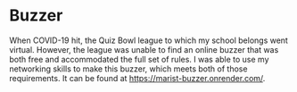 # Buzzer
When COVID-19 hit, the Quiz Bowl league to which my school belongs went virtual. However, the league was unable to find an online buzzer that was both free and accommodated the full set of rules. I was able to use my networking skills to make this buzzer, which meets both of those requirements. It can be found at https://marist-buzzer.onrender.com/.
